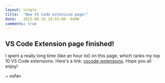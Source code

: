 ```yaml
---
layout: single
title:  "New VS Code extension page!"
date:   2022-06-16 19:55:00 -0400
comments: true
---
```


## VS Code Extension page finished!

I spent a really long time (like an hour lol) on this page, which ranks my top 10 VS Code extensions. Here's a link: [vscode-extensions](/vscode-extensions). Hope you all enjoy!

~ osfan
